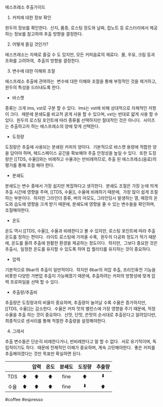 

에스프레소 추출가이드

 1. 커피에 대한 정보 확인

원두의 정보를 확인한다. 
산지, 품종, 로스팅 정도와 날짜, 컵노트 등
로스터리에서 제공하는 정보를 참고하여
추출 방향을 결정한다. 

2. 어떻게 즐길 것인가? 

  에스프레소는 자체로 즐길 수 도 있지만,
모든 커피음료의 재료다. 
물, 우유, 크림 등과 조화를 고려하여, 
추출의 방향을 결정한다. 

3. 변수에 대한 이해와 조절

에스프레소 추출에 관여하는 
변수에 대한 이해와 조절을 통해
부정적인 것을 제거하고,
원두의 특성을 드러내도록 한다. 

- 바스켓 

종류는 크게 ims, vst로 구분 할 수 있다. 
Ims는 vst에 비해 상대적으로 자체적인 저항이 크다. 
때문에 분쇄도를 비교적 굵게 사용 할 수 있으며,
vst는 반대로 얇게 사용 할 수 있다. 
원두의 로스팅 포인트에 따라
종류를 선택하지만 절대적인 것은 아니다. 
사이즈는 추출하고자 하는 에스프레소의 양에 맞게
선택한다. 

- 도징량

도징량은 추출에 사용되는 분쇄된 커피의 양이다. 
기본적으로 바스켓 용량에 적합한 양을 담아야 하며,
헤드스페이스 공간을 확보해야 추출 안정성을 높일 수 있다. 
또한 도징량은 [[TDS, 수율]]와는 비례하고 수율과는 반비례하므로,
추출 된 에스프레소(음료)의 평가를 통해 조절 해야 한다.  

- 분쇄도

분쇄도는 변수 중에서 가장 쉽지만 복잡하다고 생각한다. 
분쇄도 조절은 가장 눈에 띄게 추출 시간에 영향을 주며,
[[TDS, 수율]], 수율에 비례하기 때문에, 
가장 많이 쉽게 조절하는 부분이다. 
하지만 그라인더 종류, 버의 마모도, 그라인딩시 발생하는
열, 매장의 온도와 습도에 영향을 크게 받기 때문에,
분쇄도에 영향을 줄 수 있는 변수들을 확인하며,
조절해야한다. 

  - 온도

온도 역시 [[TDS, 수율]], 수율과 비례한다고 볼 수 있지만,
로스팅 포인트에 따라 추출온도를 정하는 편이다. 
라이트 로스팅에 가까울 수록, 
원두의 다공화 정도가 적기 때문에,
온도를 올려 추출에 원활한 환경을 제공하는 정도이다. 
하지만, 
그보다 중요한 것은 추출시, 
일정한 온도를 유지할 수 있도록 하여
컵 퀄리티를 유지하는 것이 중요하다. 

  - 압력

기본적으로 9bar의 추출이 일반적이다. 
하지만 6bar의 저압 추출, 프리인퓨전 기능을 비롯한
다양한 가변압 추출이 가능해졌기 때문에,
추출하려는 커피의 방향성에 맞게
압력 프로파일을 선택 할 수 있다. 

- 추출량/추출비

추출량은 도징량과의 비율이 중요하며,
추출량이 늘어날 수록 수율은 증가하지만,
[[TDS, 수율]]는 감소한다. 
수율은 커피 맛의 밸런스에 가장 영향을 주기 때문에,
적정 수율을 추출 하는 것이 중요하다. 
신맛, 단맛, 쓴맛의 순서대로 추출된다고 알려있다만,
최종적으로 센서리를 통해 적절한 추출량을 설정해야한다. 

  
  4. 그래서

추출 변수들은
단순히 비례한다거나, 반비례한다고 말 할 수 없다. 
서로 유기적이며, 독립적이기도 하다. 
때문에 전체적인 이해가 중요하며, 계속 고민해야한다. 
좋은 커피를 추출해야겠다는 것만 목표만 확실하면 된다.



|     |     | 압력  | 온도  | 분쇄도  | 도징량 | 추출량 |
| :-: | :-: | :-: | :-: | :--: | :-: | :-: |
| TDS | ⬆️  | ⬆️  | ⬆️  | fine | ⬆️  | ⬇️  |
| 수율  | ⬆️  | ⬆️  | ⬆️  | fine | ⬇️  | ⬆️  |



#coffee #espresso 